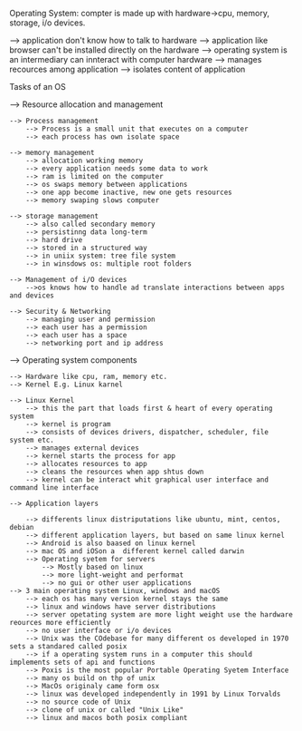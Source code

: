 Operating System: compter is made up with hardware->cpu, memory, storage, i/o devices. 

--> application don't know how to talk to hardware
--> application like browser can't be installed directly on the hardware
--> operating system is an intermediary can innteract with computer hardware
--> manages recources among application
--> isolates content of application

Tasks of an OS

--> Resource allocation and management

	--> Process management
		--> Process is a small unit that executes on a computer
		--> each process has own isolate space

	--> memory management
		--> allocation working memory
		--> every application needs some data to work
		--> ram is limited on the computer
		--> os swaps memory between applications
		--> one app become inactive, new one gets resources
		--> memory swaping slows computer
		
	--> storage management
		--> also called secondary memory
		--> persistinng data long-term
		--> hard drive
		--> stored in a structured way
		--> in uniix system: tree file system
		--> in winsdows os: multiple root folders
		
	--> Management of i/O devices
		-->os knows how to handle ad translate interactions between apps and devices
	
	--> Security & Networking
		--> managing user and permission
		--> each user has a permission
		--> each user has a space
		--> networking port and ip address


--> Operating system components

	--> Hardware like cpu, ram, memory etc.
	--> Kernel E.g. Linux karnel
		
	--> Linux Kernel
		--> this the part that loads first & heart of every operating system
		--> kernel is program 
		--> consists of devices drivers, dispatcher, scheduler, file system etc.
		--> manages external devices
		--> kernel starts the process for app
		--> allocates resources to app
		--> cleans the resources when app shtus down
		--> kernel can be interact whit graphical user interface and command line interface 
		
	--> Application layers
	
		--> differents linux distriputations like ubuntu, mint, centos, debian
		--> different application layers, but based on same linux kernel
		--> Android is also baased on linux kernel
		--> mac OS and iOSon a  different kernel called darwin
		--> Operating syetem for servers
			--> Mostly based on linux
			--> more light-weight and performat
			--> no gui or other user applications
	--> 3 main operating system Linux, windows and macOS
		--> each os has many version kernel stays the same
		--> linux and windows have server distributions
		--> server opetating system are more light weight use the hardware reources more efficiently
		--> no user interface or i/o devices
		--> Unix was the COdebase for many different os developed in 1970 sets a standared called posix
		--> if a operating system runs in a computer this should implements sets of api and functions
		--> Poxis is the most popular Portable Operating Syetem Interface
		--> many os build on thp of unix
		--> MacOs originaly came form osx 
		--> linux was developed independently in 1991 by Linux Torvalds
		--> no source code of Unix
		--> clone of unix or called "Unix Like"
		--> linux and macos both posix compliant
		

			
			
		
		
		
	
	
		

